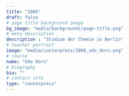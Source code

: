 ```yaml
---
title: "2006"
draft: false
# page title background image
bg_image: "media/backgrounds/page-title.png"
# meta description
description : "Studium der Chemie in Berlin"
# teacher portrait
image: "media/cantorpreis/2006_udo_dorn.png"
# course
name: "Udo Dorn"
# biography
bio: ""
# contact info
type: "cantorpreis"
---
```

